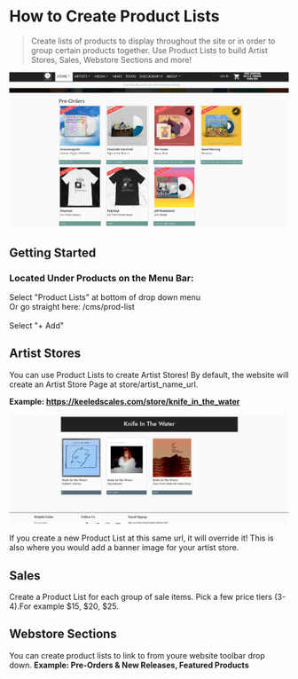 # How to Create Product Lists
> Create lists of products to display throughout the site or in order to group certain products together. Use Product Lists to build Artist Stores, Sales, Webstore Sections and more! 

![](/views/product_list_example.png)

## Getting Started 
### Located Under Products on the Menu Bar: <br />
Select "Product Lists" at bottom of drop down menu <br />
Or go straight here:  /cms/prod-list<br />
<br />
Select "+ Add" <br />



## Artist Stores

You can use Product Lists to create Artist Stores! By default, the website will create an Artist Store Page at store/artist_name_url. 

**Example: https://keeledscales.com/store/knife_in_the_water**

![](/views/auto_artist_store.png)

If you create a new Product List at this same url, it will override it! This is also where you would add a banner image for your artist store. 

## Sales
Create a Product List for each group of sale items. Pick a few price tiers (3-4).For example $15, $20, $25. 

## Webstore Sections

You can create product lists to link to from youre website toolbar drop down. 
**Example: Pre-Orders & New Releases, Featured Products**